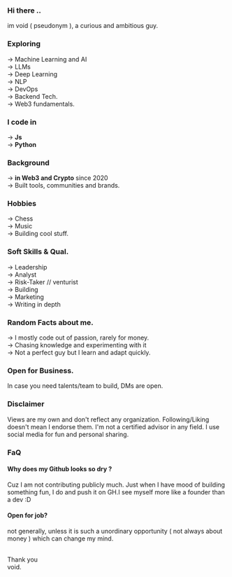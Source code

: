 ### Hi there ..
im void ( pseudonym ), a curious and ambitious guy.

### Exploring
→ Machine Learning and AI <br>
→ LLMs <br>
→ Deep Learning <br>
→ NLP <br>
→ DevOps <br>
→ Backend Tech. <br>
→ Web3 fundamentals.

### I code in 
→ **Js** <br>
→ **Python**

### Background
→ **in Web3 and Crypto** since 2020 <br>
→ Built tools, communities and brands.


### Hobbies 
→ Chess <br>
→ Music <br>
→ Building cool stuff.

### Soft Skills & Qual. 
→ Leadership <br>
→ Analyst <br>
→ Risk-Taker // venturist <br>
→ Building <br>
→ Marketing <br>
→ Writing in depth 

### Random Facts about me.
→ I mostly code out of passion, rarely for money. <br>
→ Chasing knowledge and experimenting with it  <br>
→ Not a perfect guy but I learn and adapt quickly.


### Open for Business.
In case you need talents/team to build, DMs are open.


### Disclaimer
Views are my own and don't reflect any organization. Following/Liking  doesn't mean I endorse them. I'm not a certified advisor in any field. I use social media for fun and personal sharing.

### FaQ 
#### Why does my Github looks so dry ?
Cuz I am not contributing publicly much. Just when I have mood of building something fun, I do and push it on GH.I see myself more like a founder than a dev :D

#### Open for job?
not generally, unless it is such a unordinary opportunity ( not always about money ) which can change my mind.

<br>
Thank you <br>
void.

